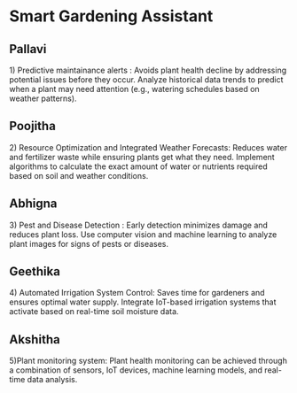
<h1>Smart Gardening Assistant</h1>
<h2>Pallavi</h2>
<p>1) Predictive maintainance alerts : Avoids plant health decline by addressing potential issues before they occur. Analyze historical data trends to predict when a plant may need attention (e.g., watering schedules based on weather patterns). </p>
<h2>Poojitha</h2>
<p>2) Resource Optimization and Integrated Weather Forecasts: Reduces water and fertilizer waste while ensuring plants get what they need.
Implement algorithms to calculate the exact amount of water or nutrients required based on soil and weather conditions. </p>
<h2>Abhigna</h2>
<p>3) Pest and Disease Detection : Early detection minimizes damage and reduces plant loss.
 Use computer vision and machine learning to analyze plant images for signs of pests or diseases.</p>
<h2>Geethika</h2>
<p>4) Automated Irrigation System Control: Saves time for gardeners and ensures optimal water supply.
 Integrate IoT-based irrigation systems that activate based on real-time soil moisture data.</p>
<h2>Akshitha</h2>
<p>5)Plant monitoring system: Plant health monitoring can be achieved through a combination of sensors, IoT devices, machine learning models, and real-time data analysis.</p>








